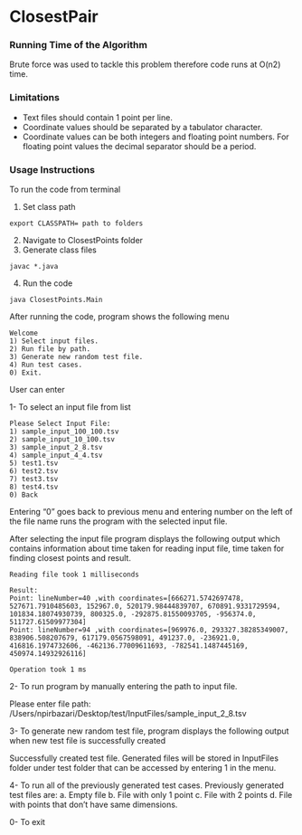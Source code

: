 # ClosestPair

### Running Time of the Algorithm

Brute force was used to tackle this problem therefore code runs at O(n2) time.

### Limitations

- Text files should contain 1 point per line.
-	Coordinate values should be separated by a tabulator character.
-	Coordinate values can be both integers and floating point numbers. For floating point values the decimal separator should be a period.

### Usage Instructions

To run the code from terminal 

1)	Set class path 

`export CLASSPATH= path to folders`

2)	Navigate to ClosestPoints folder
3)	Generate class files

`javac *.java`

4)	Run the code

`java ClosestPoints.Main`



After running the code, program shows the following menu

```
Welcome
1) Select input files.
2) Run file by path.
3) Generate new random test file.
4) Run test cases.
0) Exit.

```

User can enter 

1-	To select an input file from list

```
Please Select Input File:
1) sample_input_100_100.tsv
2) sample_input_10_100.tsv
3) sample_input_2_8.tsv
4) sample_input_4_4.tsv
5) test1.tsv
6) test2.tsv
7) test3.tsv
8) test4.tsv
0) Back 
```

Entering “0” goes back to previous menu and entering number on the left of the file name runs the program with the selected input file.

After selecting the input file program displays the following output which contains information about time taken for reading input file, time taken for finding closest points and result. 

```
Reading file took 1 milliseconds 

Result:
Point: lineNumber=40 ,with coordinates=[666271.5742697478, 527671.7910485603, 152967.0, 520179.98444839707, 670891.9331729594, 101834.18074930739, 800325.0, -292875.81550093705, -956374.0, 511727.61509977304]
Point: lineNumber=94 ,with coordinates=[969976.0, 293327.38285349007, 838906.508207679, 617179.0567598091, 491237.0, -236921.0, 416816.1974732606, -462136.77009611693, -782541.1487445169, 450974.14932926116]

Operation took 1 ms 
```

2-	To run program by manually entering the path to input file.

Please enter file path:
/Users/npirbazari/Desktop/test/InputFiles/sample_input_2_8.tsv

3-	To generate new random test file, program displays the following output when new test file is successfully created 

Successfully created test file.
Generated files will be stored in InputFiles folder under test folder that can be accessed by entering 1 in the menu.

4-	To run all of the previously generated test cases. Previously generated test files are:
a.	Empty file
b.	File with only 1 point
c.	File with 2 points
d.	File with points that don’t have same dimensions.

0-	To exit





 





